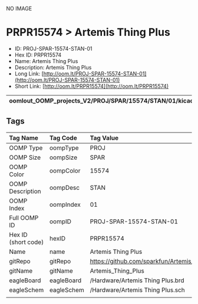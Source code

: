 


  
NO IMAGE  
# PRPR15574 > Artemis Thing Plus

- ID: PROJ-SPAR-15574-STAN-01
- Hex ID: PRPR15574
- Name: Artemis Thing Plus
- Description: Artemis Thing Plus
- Long Link: [http://oom.lt/PROJ-SPAR-15574-STAN-01](http://oom.lt/PROJ-SPAR-15574-STAN-01)
- Short Link: [http://oom.lt/PRPR15574](http://oom.lt/PRPR15574)
  

|oomlout_OOMP_projects_V2/PROJ/SPAR/15574/STAN/01/kicadPcb3dFront.png|oomlout_OOMP_projects_V2/PROJ/SPAR/15574/STAN/01/kicadPcb3dBack.png|oomlout_OOMP_projects_V2/PROJ/SPAR/15574/STAN/01/kicadPcb3d.png||
| :---: | :---: | :---: | :---: |

## Tags
  

|Tag Name|Tag Code|Tag Value|
| :--- | :--- | :--- |
|OOMP Type|oompType|PROJ|
|OOMP Size|oompSize|SPAR|
|OOMP Color|oompColor|15574|
|OOMP Description|oompDesc|STAN|
|OOMP Index|oompIndex|01|
|Full OOMP ID|oompID|PROJ-SPAR-15574-STAN-01|
|Hex ID (short code)|hexID|PRPR15574|
|Name|name|Artemis Thing Plus|
|gitRepo|gitRepo|https://github.com/sparkfun/Artemis_Thing_Plus|
|gitName|gitName|Artemis_Thing_Plus|
|eagleBoard|eagleBoard|/Hardware/Artemis Thing Plus.brd|
|eagleSchem|eagleSchem|/Hardware/Artemis Thing Plus.sch|
||||
